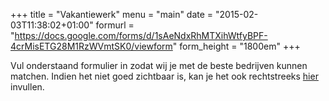 +++
title = "Vakantiewerk"
menu = "main"
date = "2015-02-03T11:38:02+01:00"
formurl = "https://docs.google.com/forms/d/1sAeNdxRhMTXihWtfyBPF-4crMisETG28M1RzWVmtSK0/viewform"
form_height = "1800em"
+++

Vul onderstaand formulier in zodat wij je met de beste bedrijven kunnen matchen.
Indien het niet goed zichtbaar is, kan je het ook rechtstreeks [hier](https://docs.google.com/forms/d/1sAeNdxRhMTXihWtfyBPF-4crMisETG28M1RzWVmtSK0/viewform) invullen.

